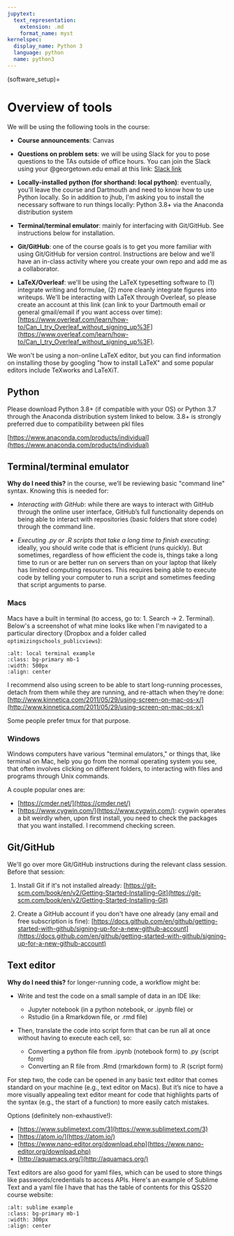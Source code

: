 ```yaml
---
jupytext:
  text_representation:
    extension: .md
    format_name: myst
kernelspec:
  display_name: Python 3
  language: python
  name: python3
---
```


(software_setup)=

# Overview of tools

We will be using the following tools in the course:

- **Course announcements**: Canvas

- **Questions on problem sets**: we will be using Slack for you to pose questions to the TAs outside of office hours. You can join the Slack using your @georgetown.edu email at this link: [Slack link](https://join.slack.com/t/ppol564datasc-sgo8936/shared_invite/zt-1e22ol7s6-_HQgOhIi6HpNo4x3JUo_Fw)
    
- **Locally-installed python (for shorthand: local python)**: eventually, you'll leave the course and Dartmouth and need to know how to use Python locally. So in addition to jhub, I'm asking you to install the necessary software to run things locally: Python 3.8+ via the Anaconda distribution system

- **Terminal/terminal emulator**: mainly for interfacing with Git/GitHub. See instructions below for installation.

- **Git/GitHub**: one of the course goals is to get you more familiar with using Git/GitHub for version control. Instructions are below and we'll have an in-class activity where you create your own repo and add me as a collaborator. 

- **LaTeX/Overleaf**: we'll be using the LaTeX typesetting software to (1) integrate writing and formulae, (2) more cleanly integrate figures into writeups. We'll be interacting with LaTeX through Overleaf, so please create an account at this link (can link to your Dartmouth email or general gmail/email if you want access over time): [https://www.overleaf.com/learn/how-to/Can_I_try_Overleaf_without_signing_up%3F](https://www.overleaf.com/learn/how-to/Can_I_try_Overleaf_without_signing_up%3F). 

We won't be using a non-online LaTeX editor, but you can find information on installing those by googling "how to install LaTeX" and some popular editors include TeXworks and LaTeXiT.


## Python

Please download Python 3.8+ (if compatible with your OS) or Python 3.7 through the Anaconda distribution system linked to below. 3.8+ is strongly preferred due to compatibility between pkl files

[https://www.anaconda.com/products/individual](https://www.anaconda.com/products/individual)


## Terminal/terminal emulator


**Why do I need this?** in the course, we’ll be reviewing basic "command line" syntax. Knowing this is needed for:

- *Interacting with GitHub*: while there are ways to interact with GitHub through the online user interface, GitHub’s full functionality depends on being able to interact with repositories (basic folders that store code) through the command line.

-  *Executing .py or .R scripts that take a long time to finish executing*: ideally, you should write code that is efficient (runs quickly). But sometimes, regardless of how efficient the code is, things take a long time to run or are better run on servers than on your laptop that likely has limited computing resources. This requires being able to execute code by telling your computer to run a script and sometimes feeding that script arguments to parse.

### Macs

Macs have a built in terminal (to access, go to: 1. Search -> 2. Terminal). Below's a screenshot of what mine looks like when I'm navigated to a particular directory (Dropbox and a folder called `optimizingschools_publicviews`):

```{image} ../images/local_terminal.png
:alt: local terminal example
:class: bg-primary mb-1
:width: 500px
:align: center
```


I recommend also using screen to be able to start long-running processes, detach from them while they are running, and re-attach when they’re done: [http://www.kinnetica.com/2011/05/29/using-screen-on-mac-os-x/](http://www.kinnetica.com/2011/05/29/using-screen-on-mac-os-x/)

Some people prefer tmux for that purpose.


### Windows

Windows computers have various "terminal emulators," or things that, like terminal on Mac, help you go from the normal operating system you see, that often involves clicking on different folders, to interacting with files and programs through Unix commands. 

A couple popular ones are:

- [https://cmder.net/](https://cmder.net/)
- [https://www.cygwin.com/](https://www.cygwin.com/): cygwin operates a bit weirdly when, upon first install, you need to check the packages that you want installed. I recommend checking screen.


## Git/GitHub

We'll go over more Git/GitHub instructions during the relevant class session. Before that session:

1. Install Git if it's not installed already: [https://git-scm.com/book/en/v2/Getting-Started-Installing-Git](https://git-scm.com/book/en/v2/Getting-Started-Installing-Git)

2. Create a GitHub account if you don't have one already (any email and free subscription is fine): [https://docs.github.com/en/github/getting-started-with-github/signing-up-for-a-new-github-account](https://docs.github.com/en/github/getting-started-with-github/signing-up-for-a-new-github-account)

## Text editor

**Why do I need this?** for longer-running code, a workflow might be:

- Write and test the code on a small sample of data in an IDE like:
    - Jupyter notebook (in a python notebook, or .ipynb file) or
    -  Rstudio (in a Rmarkdown file, or .rmd file)

- Then, translate the code into script form that can be run all at once without having to execute each cell, so:

    - Converting a python file from .ipynb (notebook form) to .py (script form)
    - Converting an R file from .Rmd (rmarkdown form) to .R (script form)

For step two, the code can be opened in any basic text editor that comes standard on your machine (e.g., text editor on Macs). But it’s nice to have a more visually appealing text editor meant for code that highlights parts of the syntax (e.g., the start of a function) to more easily catch mistakes.

Options (definitely non-exhaustive!):

- [https://www.sublimetext.com/3](https://www.sublimetext.com/3)
- [https://atom.io/](https://atom.io/)
- [https://www.nano-editor.org/download.php](https://www.nano-editor.org/download.php)
- [http://aquamacs.org/](http://aquamacs.org/)

Text editors are also good for yaml files, which can be used to store things like passwords/credentials to access APIs. Here's an example of Sublime Text and a yaml file I have that has the table of contents for this QSS20 course website:

```{image} ../images/sublime_example.png
:alt: sublime example
:class: bg-primary mb-1
:width: 300px
:align: center
```


